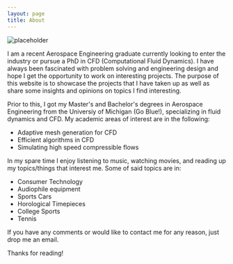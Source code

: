 ```yaml
---
layout: page
title: About
---
```


![placeholder](http://lennardgoh.github.io/images/aboutMe.jpg "Large example image")

I am a recent Aerospace Engineering graduate currently looking to enter the industry or pursue a PhD in CFD (Computational Fluid Dynamics). I have always been fascinated with problem solving and engineering design and hope I get the opportunity to work on interesting projects. The purpose of this website is to showcase the projects that I have taken up as well as share some insights and opinions on topics I find interesting.

Prior to this, I got my Master's and Bachelor's degrees in Aerospace Engineering from the Universiy of Michigan (Go Blue!), specializing in fluid dynamics and CFD. My academic areas of interest are in the following:

* Adaptive mesh generation for CFD
* Efficient algorithms in CFD
* Simulating high speed compressible flows

In my spare time I enjoy listening to music, watching movies, and reading up my topics/things that interest me. Some of said topics are in:

* Consumer Technology
* Audiophile equipment
* Sports Cars
* Horological Timepieces
* College Sports
* Tennis

If you have any comments or would like to contact me for any reason, just drop me an email.

Thanks for reading!
